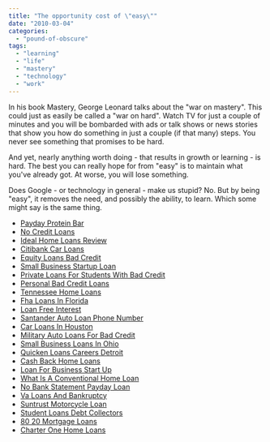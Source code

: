 ```yaml
---
title: "The opportunity cost of \"easy\""
date: "2010-03-04"
categories: 
  - "pound-of-obscure"
tags: 
  - "learning"
  - "life"
  - "mastery"
  - "technology"
  - "work"
---
```


In his book Mastery, George Leonard talks about the "war on mastery". This could just as easily be called a "war on hard". Watch TV for just a couple of minutes and you will be bombarded with ads or talk shows or news stories that show you how do something in just a couple (if that many) steps. You never see something that promises to be hard.

And yet, nearly anything worth doing - that results in growth or learning - is hard. The best you can really hope for from "easy" is to maintain what you've already got. At worse, you will lose something.

Does Google - or technology in general - make us stupid? No. But by being "easy", it removes the need, and possibly the ability, to learn. Which some might say is the same thing.

- [Payday Protein Bar](http://www.consejocafe.org/?Payday-Protein-Bar)
- [No Credit Loans](http://gbbkolejka.pl/?No-Credit-Loans)
- [Ideal Home Loans Review](http://usasportgroup.com/?Ideal-Home-Loans-Review)
- [Citibank Car Loans](http://www.franklinny.org/?Citibank-Car-Loans)
- [Equity Loans Bad Credit](http://gbbkolejka.pl/?Equity-Loans-Bad-Credit)
- [Small Business Startup Loan](http://www.franklinny.org/?Small-Business-Startup-Loan)
- [Private Loans For Students With Bad Credit](http://gbbkolejka.pl/?Private-Loans-For-Students-With-Bad-Credit)
- [Personal Bad Credit Loans](http://www.franklinny.org/?Personal-Bad-Credit-Loans)
- [Tennessee Home Loans](http://www.mariebo.org/?Tennessee-Home-Loans)
- [Fha Loans In Florida](http://www.mariebo.org/?Fha-Loans-In-Florida)
- [Loan Free Interest](http://www.amarysia.gr/?Loan-Free-Interest)
- [Santander Auto Loan Phone Number](http://gbbkolejka.pl/?Santander-Auto-Loan-Phone-Number)
- [Car Loans In Houston](http://gbbkolejka.pl/?Car-Loans-In-Houston)
- [Military Auto Loans For Bad Credit](http://www.mariebo.org/?Military-Auto-Loans-For-Bad-Credit)
- [Small Business Loans In Ohio](http://www.amarysia.gr/?Small-Business-Loans-In-Ohio)
- [Quicken Loans Careers Detroit](http://www.amarysia.gr/?Quicken-Loans-Careers-Detroit)
- [Cash Back Home Loans](http://usasportgroup.com/?Cash-Back-Home-Loans)
- [Loan For Business Start Up](http://www.consejocafe.org/?Loan-For-Business-Start-Up)
- [What Is A Conventional Home Loan](http://www.mariebo.org/?What-Is-A-Conventional-Home-Loan)
- [No Bank Statement Payday Loan](http://usasportgroup.com/?No-Bank-Statement-Payday-Loan)
- [Va Loans And Bankruptcy](http://www.franklinny.org/?Va-Loans-And-Bankruptcy)
- [Suntrust Motorcycle Loan](http://www.amarysia.gr/?Suntrust-Motorcycle-Loan)
- [Student Loans Debt Collectors](http://www.franklinny.org/?Student-Loans-Debt-Collectors)
- [80 20 Mortgage Loans](http://gbbkolejka.pl/?80-20-Mortgage-Loans)
- [Charter One Home Loans](http://www.amarysia.gr/?Charter-One-Home-Loans)

